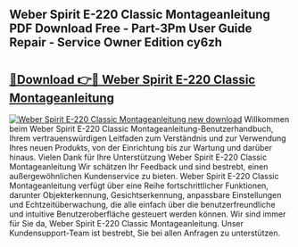 ## Weber Spirit E-220 Classic Montageanleitung PDF Download Free - Part-3Pm User Guide Repair - Service Owner Edition cy6zh

# <h2><a href="http://df7ifc.blite.top/?on=Weber+Spirit+E-220+Classic+Montageanleitung">🔗Download 👉🔴 Weber Spirit E-220 Classic Montageanleitung</a></h2>

[![Weber Spirit E-220 Classic Montageanleitung new download](https://i.imgur.com/lujVjoI.png)](http://df7ifc.blite.top/?on=Weber+Spirit+E-220+Classic+Montageanleitung)
Willkommen beim Weber Spirit E-220 Classic Montageanleitung-Benutzerhandbuch, Ihrem vertrauenswürdigen Leitfaden zum Verständnis und zur Verwendung Ihres neuen Produkts, von der Einrichtung bis zur Wartung und darüber hinaus. Vielen Dank für Ihre Unterstützung Weber Spirit E-220 Classic Montageanleitung Wir schätzen Ihr Feedback und sind bestrebt, einen außergewöhnlichen Kundenservice zu bieten. Weber Spirit E-220 Classic Montageanleitung verfügt über eine Reihe fortschrittlicher Funktionen, darunter Objekterkennung, Gesichtserkennung, anpassbare Einstellungen und Echtzeitüberwachung, die alle einfach über die benutzerfreundliche und intuitive Benutzeroberfläche gesteuert werden können. Wir sind immer für Sie da, Weber Spirit E-220 Classic Montageanleitung. Unser Kundensupport-Team ist bestrebt, Sie bei allen Anfragen zu unterstützen.
